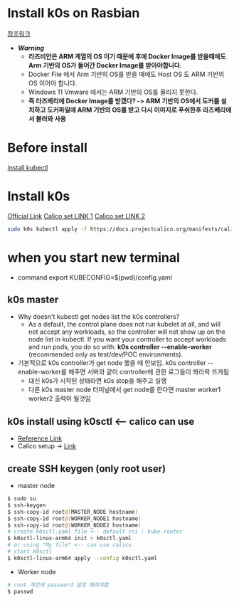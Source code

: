 Install k0s on Rasbian
===

[참조링크](https://medium.com/thinkport/how-to-build-a-raspberry-pi-kubernetes-cluster-with-k3s-76224788576c)
- ***Warning***
  - **라즈비안은 ARM 계열의 OS 이기 때문에 후에 Docker Image를 받을때에도 Arm 기반의 OS가 들어간 Docker Image를 받아야합니다.**
  - Docker File 에서 Arm 기반의 OS를 받을 때에도 Host OS 도 ARM 기반의 OS 이어야 합니다.
  - Windows 11 Vmware 에서는 ARM 기반의 OS를 올리지 못한다.
  - **즉 라즈베리에 Docker Image를 받겠다? -> ARM 기반의 OS에서 도커를 설치하고 도커파일에 ARM 기반의 OS를 받고 다시 이미지로 푸쉬한후 라즈베리에서 불러와 사용**

# Before install
[install kubectl](https://kubernetes.io/docs/tasks/tools/install-kubectl-linux/)
    
# Install k0s
[Official Link](https://docs.k0sproject.io/v1.23.6+k0s.2/raspberry-pi4/)
[Calico set LINK 1](https://www.mirantis.com/blog/how-to-set-up-k0s-kubernetes-a-quick-and-dirty-guide/)
[Calico set LINK 2](https://docs.k0sproject.io/v1.20.6+k0s.0/configuration/)
```bash
sudo k0s kubectl apply -f https://docs.projectcalico.org/manifests/calico.yaml
```

# when you start new terminal
* command export KUBECONFIG=$(pwd)/config.yaml

## k0s master
* Why doesn't kubectl get nodes list the k0s controllers?
  * As a default, the control plane does not run kubelet at all, and will not accept any workloads, so the controller will not show up on the node list in kubectl. If you want your controller to accept workloads and run pods, you do so with: **k0s controller --enable-worker** (recommended only as test/dev/POC environments).
* 기본적으로 k0s controller가 get node 했을 때 안보임. k0s controller --enable-worker를 해주면 서버와 같이 controller에 관한 로그들이 쫘라락 뜨게됨
  * 대신 k0s가 시작된 상태라면 k0s stop을 해주고 실행
  * 다른 k0s master node 터미널에서 get node를 한다면 master worker1 worker2 출력이 될것임

## k0s install using k0sctl <-- calico can use
* [Reference Link](https://ko.linux-console.net/?p=20569)
* Calico setup -> [Link](https://kengz.gitbook.io/blog/setting-up-a-private-kubernetes-cluster-with-k0sctl)

## create SSH keygen (only root user)
* master node
```bash 
$ sudo su
$ ssh-keygen
$ ssh-copy-id root@(MASTER_NODE hostname)
$ ssh-copy-id root@(WORKER_NODE1 hostname)
$ ssh-copy-id root@(WORKER_NODE2 hostname)
# create k0sctl.yaml file <-- default cni : kube-router
$ k0sctl-linux-arm64 init > k0sctl.yaml
# or using "My file" <-- can use calico
# start k0sctl
$ k0sctl-linux-arm64 apply --config k0sctl.yaml
```

* Worker node
```bash
# root 계정에 password 설정 해줘야함
$ passwd
```